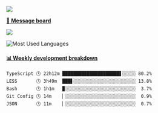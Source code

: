 [![](https://count.getloli.com/get/@SmaIIstars.github.readme)](https://count.getloli.com/)


[**💬 Message board**](https://chat.getloli.com/room/@SmaIIstars.github)

[![](https://chat.getloli.com/room/@SmaIIstars.github/svg?width=600&height=100&limit=20&theme=light&fontSize=14)](https://chat.getloli.com/room/@SmaIIstars.github)


![Most Used Languages](https://github-readme-stats.vercel.app/api/top-langs/?username=SmaIIstars&theme=dark&layout=compact)

<!-- waka-box start -->
#### <a href="https://gist.github.com/e31f5e1b7a15ee54e2fc8fca68aa5e2b" target="_blank">📊 Weekly development breakdown</a>
```text
TypeScript 🕓 22h12m █████████████████████▋░░░░░ 80.2%
LESS       🕓 3h49m  ███▋░░░░░░░░░░░░░░░░░░░░░░░ 13.8%
Bash       🕓 1h1m   ▉░░░░░░░░░░░░░░░░░░░░░░░░░░  3.7%
Git Config 🕓 14m    ▏░░░░░░░░░░░░░░░░░░░░░░░░░░  0.9%
JSON       🕓 11m    ▏░░░░░░░░░░░░░░░░░░░░░░░░░░  0.7%
```
<!-- Powered by https://github.com/YouEclipse/waka-box-go . -->
<!-- waka-box end -->
